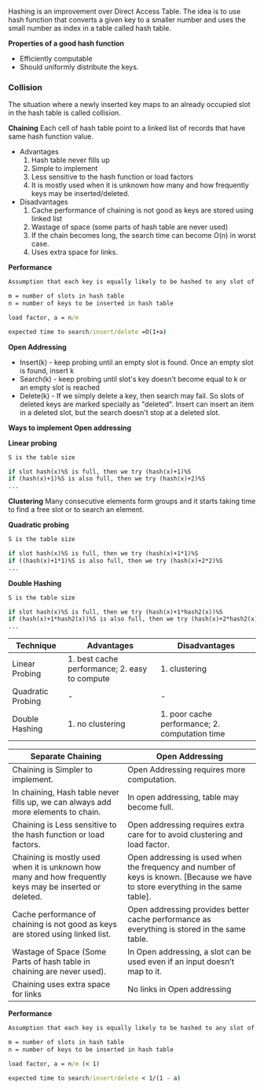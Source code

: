 Hashing is an improvement over Direct Access Table. The idea is to use hash function that converts a given key to a 
smaller number and uses the small number as index in a table called hash table.

**Properties of a good hash function**
* Efficiently computable
* Should uniformly distribute the keys.

### Collision

The situation where a newly inserted key maps to an already occupied slot in the hash table is called collision.

**Chaining**
Each cell of hash table point to a linked list of records that have same hash function value.
* Advantages
    1. Hash table never fills up
    2. Simple to implement
    3. Less sensitive to the hash function or load factors
    4. It is mostly used when it is unknown how many and how frequently keys may be inserted/deleted.
* Disadvantages
    1. Cache performance of chaining is not good as keys are stored using linked list
    2. Wastage of space (some parts of hash table are never used)
    3. If the chain becomes long, the search time can become O(n) in worst case.
    4. Uses extra space for links.

**Performance**
```cmd
Assumption that each key is equally likely to be hashed to any slot of table.

m = number of slots in hash table
n = number of keys to be inserted in hash table

load factor, a = n/m

expected time to search/insert/delete =O(1+a)

```

**Open Addressing**
* Insert(k) - keep probing until an empty slot is found. Once an empty slot is found, insert k
* Search(k) - keep probing until slot's key doesn't become equal to k or an empty slot is reached
* Delete(k) - If we simply delete a key, then search may fail. So slots of deleted keys are marked specially as "deleted".
 Insert can insert an item in a deleted slot, but the search doesn't stop at a deleted slot.

**Ways to implement Open addressing**

**Linear probing**
```cmd
S is the table size

if slot hash(x)%S is full, then we try (hash(x)+1)%S
if (hash(x)+1)%S is also full, then we try (hash(x)+2)%S
...
```

**Clustering** Many consecutive elements form groups and it starts taking time to find a free slot or to search an element.

**Quadratic probing**
```cmd
S is the table size

if slot hash(x)%S is full, then we try (hash(x)+1*1)%S
if ((hash(x)+1*1)%S is also full, then we try (hash(x)+2*2)%S
...
```

**Double Hashing**
```cmd
S is the table size

if slot hash(x)%S is full, then we try (hash(x)+1*hash2(x))%S
if (hash(x)+1*hash2(x))%S is also full, then we try (hash(x)+2*hash2(x))%S
...
```

Technique|Advantages|Disadvantages
---|---|---
Linear Probing|1. best cache performance; 2. easy to compute|1. clustering
Quadratic Probing|-|-
Double Hashing|1. no clustering|1. poor cache performance; 2. computation time


Separate Chaining|Open Addressing
---|---
Chaining is Simpler to implement.|Open Addressing requires more computation.
In chaining, Hash table never fills up, we can always add more elements to chain.|In open addressing, table may become full.
Chaining is Less sensitive to the hash function or load factors.|Open addressing requires extra care for to avoid clustering and load factor.
Chaining is mostly used when it is unknown how many and how frequently keys may be inserted or deleted.|Open addressing is used when the frequency and number of keys is known. [Because we have to store everything in the same table].
Cache performance of chaining is not good as keys are stored using linked list.|Open addressing provides better cache performance as everything is stored in the same table.
Wastage of Space (Some Parts of hash table in chaining are never used).|In Open addressing, a slot can be used even if an input doesn’t map to it.
Chaining uses extra space for links|No links in Open addressing

**Performance**
```cmd
Assumption that each key is equally likely to be hashed to any slot of table.

m = number of slots in hash table
n = number of keys to be inserted in hash table

load factor, a = n/m (< 1)

expected time to search/insert/delete < 1/(1 - a)

```